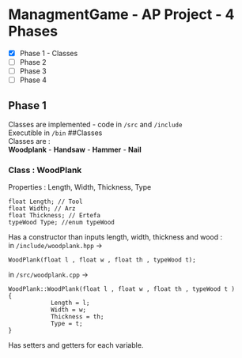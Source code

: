 # ManagmentGame - AP Project - 4 Phases

- [x] Phase 1 - Classes
- [ ] Phase 2
- [ ] Phase 3
- [ ] Phase 4

## Phase 1  
Classes are implemented - code in `/src` and `/include`  
Executible in `/bin`
##Classes  
Classes are :  
**Woodplank** - **Handsaw** - **Hammer** - **Nail**  
### Class : WoodPlank  
Properties : Length, Width, Thickness, Type
``` 
float Length; // Tool
float Width; // Arz
float Thickness; // Ertefa
typeWood Type; //enum typeWood
```  
Has a constructor than inputs length, width, thickness and wood :  
in `/include/woodplank.hpp` -> 
```
WoodPlank(float l , float w , float th , typeWood t);
```  
in `/src/woodplank.cpp` ->  
```
WoodPlank::WoodPlank(float l , float w , float th , typeWood t )
{
            Length = l;
            Width = w;
            Thickness = th;
            Type = t;
}
```  
Has setters and getters for each variable.  
